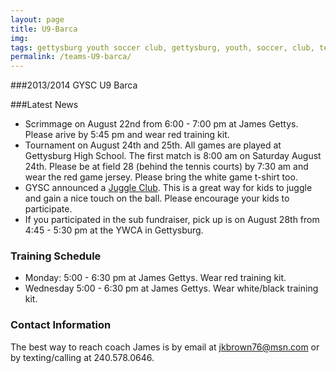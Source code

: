 ```yaml
---
layout: page
title: U9-Barca
img:
tags: gettysburg youth soccer club, gettysburg, youth, soccer, club, teams,
permalink: /teams-U9-barca/
---
```


###2013/2014 GYSC U9 Barca

###Latest News

- Scrimmage on August 22nd from 6:00 - 7:00 pm at James Gettys. Please arive by 5:45 pm and wear red training kit.
- Tournament on August 24th and 25th. All games are played at Gettysburg High School. The first match is 8:00 am on Saturday August 24th. Please be at field 28 (behind the tennis courts) by 7:30 am and wear the red game jersey. Please bring the white game t-shirt too.
- GYSC announced a [Juggle Club](http://www.gettysburgyouthsoccer.org/juggle-club). This is a great way for kids to juggle and gain a nice touch on the ball. Please encourage your kids to participate.
- If you participated in the sub fundraiser, pick up is on August 28th from 4:45 - 5:30 pm at the YWCA in Gettysburg.

### Training Schedule

- Monday: 5:00 - 6:30 pm at James Gettys. Wear red training kit.
- Wednesday 5:00 - 6:30 pm at James Gettys. Wear white/black training kit.

### Contact Information

The best way to reach coach James is by email at <a href="mailto:jkbrown76@msn.com">jkbrown76@msn.com</a> or by texting/calling at 240.578.0646.

